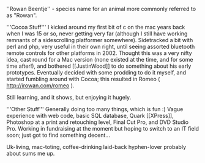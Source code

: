 

''Rowan Beentje'' - species name for an animal more commonly referred to as "Rowan".

'''Cocoa Stuff'''
I kicked around my first bit of c on the mac years back when I was 15 or so, never getting very far (although I still have working remnants of a sidescrolling platformer somewhere).  Sidetracked a bit with perl and php, very useful in their own right, until seeing assorted bluetooth remote controls for other platforms in 2002.  Thought this was a very nifty idea, cast round for a Mac version (none existed at the time, and for some time after!), and bothered [[JustinWood]] to do something about his early prototypes.  Eventually decided with some prodding to do it myself, and started fumbling around with Cocoa; this resulted in Romeo ( http://irowan.com/romeo ).

Still learning, and it shows, but enjoying it hugely.

'''Other Stuff'''
Generally doing too many things, which is fun :)  Vague experience with web code, basic SQL database, Quark [[XPress]], Photoshop at a print and retouching level, Final Cut Pro, and DVD Studio Pro.  Working in fundraising at the moment but hoping to switch to an IT field soon; just got to find something decent...

Uk-living, mac-toting, coffee-drinking laid-back hyphen-lover probably about sums me up.